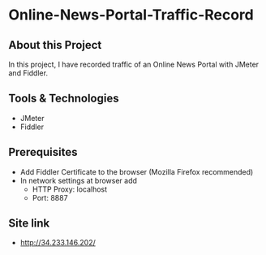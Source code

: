 # Online-News-Portal-Traffic-Record

## About this Project

<p> In this project, I have recorded traffic of an Online News Portal with JMeter and Fiddler.</p>

## Tools & Technologies
- JMeter
- Fiddler

## Prerequisites
- Add Fiddler Certificate to the browser (Mozilla Firefox recommended)
- In network settings at browser add
    - HTTP Proxy: localhost
    - Port: 8887

## Site link
- http://34.233.146.202/

